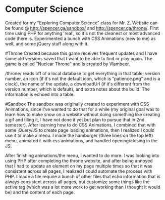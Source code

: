 # Computer Science
 Created for my "Exploring Computer Science" class for Mr. Z. 
 Website can be found @ http://spencer.ga/sandbox/ and http://spencer.ga/throne/.
 First time using PHP for anything 'real', so it's not the cleanest or most advanced code there is.
 Experimented a bunch with CSS Animations (new to me) as well, and some jQuery stuff along with it.

#Throne
Created because this game receives frequent updates and I have some old versions saved that I want to be able to find or play again. The game is called "Nuclear Throne" and is created by Vlambeer.

/throne/ reads off of a local database to get everything in that table; version number, an icon (if it's not the default icon, which is "patience.png" and is a clock), the name of the update, a downloadUrl (if it's different from the version number, which is default), and extra notes about the build. The information is echoed into a table.

#Sandbox
The sandbox was originally created to experiment with CSS Animations, since I've wanted to do that for a while (my original goal was to learn how to make snow on a website without doing something like creating a gif and tiling it, I have not done it yet but plan to pursue that in 2nd semester). After learning how to do CSS Animations, I combined that with some jQuery/JS to create page loading animations, then I realized I could use it to make a menu. I made the hamburger (three lines on the top left) menu, animated it with css animations, and handled opening/closing in the JS. 

After finishing animations/the menu, I wanted to do more. I was looking into using PHP after completing the throne website, and after being annoyed that I had to update an element on my page multiple times so that it was consistent across all pages, I realized I could automate the process with PHP. I made a file require a bunch of other files that echo information that is always consistent across all pages, but customize some things like the active tag (which was a lot more work to get working than I thought it would be) and the content of each page. 
